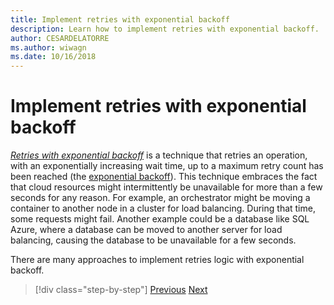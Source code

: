 ```yaml
---
title: Implement retries with exponential backoff
description: Learn how to implement retries with exponential backoff.
author: CESARDELATORRE
ms.author: wiwagn
ms.date: 10/16/2018
---
```

# Implement retries with exponential backoff

[*Retries with exponential backoff*](/azure/architecture/patterns/retry) is a technique that retries an operation, with an exponentially increasing wait time, up to a maximum retry count has been reached (the [exponential backoff](https://en.wikipedia.org/wiki/Exponential_backoff)). This technique embraces the fact that cloud resources might intermittently be unavailable for more than a few seconds for any reason. For example, an orchestrator might be moving a container to another node in a cluster for load balancing. During that time, some requests might fail. Another example could be a database like SQL Azure, where a database can be moved to another server for load balancing, causing the database to be unavailable for a few seconds.

There are many approaches to implement retries logic with exponential backoff.

>[!div class="step-by-step"]
[Previous](partial-failure-strategies.md)
[Next](implement-resilient-entity-framework-core-sql-connections.md)
